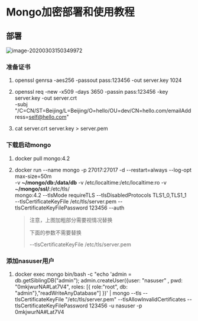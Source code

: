 # Mongo加密部署和使用教程

## 部署

![image-20200303150349972](C:\Users\Friday\AppData\Roaming\Typora\typora-user-images\image-20200303150349972.png)

### 准备证书

1. openssl genrsa -aes256 -passout pass:123456 -out server.key 1024

2. openssl req -new -x509 -days 3650 -passin pass:123456 -key server.key -out server.crt \
   -subj "/C=CN/ST=Beijing/L=Beijing/O=hello/OU=dev/CN=hello.com/emailAddress=self@hello.com"

3. cat server.crt server.key > server.pem

### 下载启动mongo

1. docker pull mongo:4.2

2. docker run --name mongo -p 27017:27017 -d --restart=always --log-opt max-size=50m \
   -v **~/mongo/db:/data/db** -v /etc/localtime:/etc/localtime:ro -v ~**/mongo/ssl/**:/etc/tls/ \
   mongo:4.2 --tlsMode requireTLS --tlsDisabledProtocols TLS1_0,TLS1_1 \
   --tlsCertificateKeyFile /etc/tls/server.pem --tlsCertificateKeyFilePassword 123456 --auth
   
   > 注意，上图加粗部分需要视情况替换
   >
   > 下面的参数不需要替换
   >
   > --tlsCertificateKeyFile /etc/tls/server.pem

### 添加nasuser用户

1. docker exec mongo bin/bash -c "echo 'admin = db.getSiblingDB(\"admin\"); admin.createUser({user: \"nasuser\" , pwd: \"0mkjwurNA#Lat7V4\", roles: [{ role:\"root\", db: \"admin\"},\"readWriteAnyDatabase\"] })' | mongo --tls --tlsCertificateKeyFile "/etc/tls/server.pem" --tlsAllowInvalidCertificates --tlsCertificateKeyFilePassword 123456 -u nasuser -p 0mkjwurNA#Lat7V4

